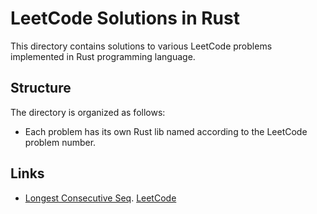 # LeetCode Solutions in Rust

This directory contains solutions to various LeetCode problems implemented in Rust programming language.

## Structure

The directory is organized as follows:

- Each problem has its own Rust lib named according to the LeetCode problem number.


## Links
- [Longest Consecutive Seq](https://github.com/arvinsalehi/rust-learning/tree/main/leet_code/longest_consecutive_seq). [LeetCode](https://leetcode.com/problems/longest-consecutive-sequence/description/)
